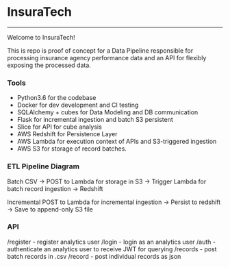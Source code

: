 # InsuraTech
---

Welcome to InsuraTech!

This is repo is proof of concept for a Data Pipeline responsible for processing insurance agency performance data and an API for flexibly exposing the processed data.

### Tools
- Python3.6 for the codebase
- Docker for dev development and CI testing
- SQLAlchemy + cubes for Data Modeling and DB communication
- Flask for incremental ingestion and batch S3 persistent
- Slice for API for cube analysis
- AWS Redshift for Persistence Layer
- AWS Lambda for execution context of APIs and S3-triggered ingestion
- AWS S3 for storage of record batches.


### ETL Pipeline Diagram

Batch
CSV -> POST to Lambda for storage in S3 -> Trigger Lambda for batch record ingestion -> Redshift

Incremental
POST to Lambda for incremental ingestion -> Persist to redshift -> Save to append-only S3 file


### API

/register - register analytics user
/login - login as an analytics user
/auth - authenticate an analytics user to receive JWT for querying
/records - post batch records in .csv
/record - post individual records as json
